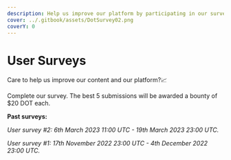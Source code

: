 ```yaml
---
description: Help us improve our platform by participating in our surveys.
cover: ../.gitbook/assets/DotSurvey02.png
coverY: 0
---
```


# User Surveys

Care to help us improve our content and our platform?📈

Complete our survey. The best 5 submissions will be awarded a bounty of $20 DOT each.



**Past surveys:**

_User survey #2: 6th March 2023 11:00 UTC -  19th March 2023 23:00 UTC._

_User survey #1: 17th November 2022 23:00 UTC -  4th December 2022 23:00 UTC._

